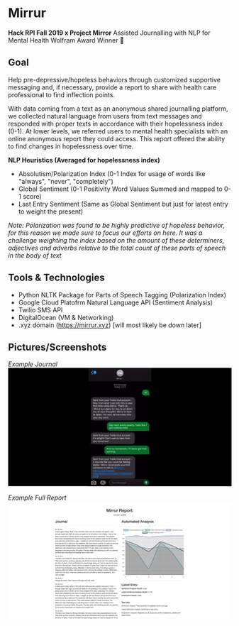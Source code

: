 # Mirrur
**Hack RPI Fall 2019 x Project Mirror**
Assisted Journalling with NLP for Mental Health
Wolfram Award Winner 🎉

## Goal
Help pre-depressive/hopeless behaviors through customized supportive messaging and, if necessary, provide a report to share with health care professional to find inflection points.

With data coming from a text as an anonymous shared journalling platform, we collected natural language from users from text messages and responded with proper texts in accordance with their hopelessness index (0-1). At lower levels, we referred users to mental health specialists with an online anonymous report they could access. This report offered the ability to find changes in hopelessness over time.

**NLP Heuristics (Averaged for hopelessness index)**
- Absolutism/Polarization Index (0-1 Index for usage of words like "always", "never", "completely")
- Global Sentiment (0-1 Positivity Word Values Summed and mapped to 0-1 score)
- Last Entry Sentiment (Same as Global Sentiment but just for latest entry to weight the present)

*Note: Polarization was found to be highly predictive of hopeless behavior, for this reason we made sure to focus our efforts on here. It was a challenge weighting the index based on the amount of these determiners, adjectives and adverbs relative to the total count of these parts of speech in the body of text*

## Tools & Technologies
- Python NLTK Package for Parts of Speech Tagging (Polarization Index)
- Google Cloud Platofrm Natural Language API (Sentiment Analysis)
- Twilio SMS API
- DigitalOcean (VM & Networking)
- .xyz domain (https://mirrur.xyz) [will most likely be down later]

## Pictures/Screenshots

*Example Journal*
![Example Journal](https://raw.githubusercontent.com/jshom/mirrur/master/images/demo-text.jpg)

*Example Full Report*
![Example Full Report](https://raw.githubusercontent.com/jshom/mirrur/master/images/demo-report.jpg)
